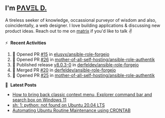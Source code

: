 ## I'm [PΛVΞL D.][homepage]

A tireless seeker of knowledge, occassional purveyor of wisdom and also, coincidentally, a web designer. I love building applications & discussing new product ideas. Reach out to me on [matrix][matrixto] if you'd like to talk ✌️


[homepage]: https://l.dimov.xyz/page?ref=github.com
[matrixto]: https://l.dimov.xyz/matrix?ref=github.com
[github]: https://l.dimov.xyz/github?ref=github.com

:zap: &nbsp;**Recent Activities**
  
<!--START_SECTION:activity-->
1. 💪 Opened PR [#15](https://github.com/elusyx/ansible-role-forgejo/pull/15) in [elusyx/ansible-role-forgejo](https://github.com/elusyx/ansible-role-forgejo)
2. 💪 Opened PR [#26](https://github.com/mother-of-all-self-hosting/ansible-role-authentik/pull/26) in [mother-of-all-self-hosting/ansible-role-authentik](https://github.com/mother-of-all-self-hosting/ansible-role-authentik)
3. 🚀 Published release [v8.0.3-0](https://github.com/derfeldev/ansible-role-forgejo/releases/tag/v8.0.3-0) in [derfeldev/ansible-role-forgejo](https://github.com/derfeldev/ansible-role-forgejo)
4. 🎉 Merged PR [#20](https://github.com/derfeldev/ansible-role-forgejo/pull/20) in [derfeldev/ansible-role-forgejo](https://github.com/derfeldev/ansible-role-forgejo)
5. 💪 Opened PR [#25](https://github.com/mother-of-all-self-hosting/ansible-role-authentik/pull/25) in [mother-of-all-self-hosting/ansible-role-authentik](https://github.com/mother-of-all-self-hosting/ansible-role-authentik)
<!--END_SECTION:activity-->

📑 &nbsp;**Latest Posts**

<!-- DIMOV-POST-LIST:START -->
- [How to bring back classic context menu, Explorer command bar and search box on Windows 11](https://www.dimov.xyz/how-to-bring-back-classic-context-menu-explorer-command-bar-and-search-box-on-windows-11/)
- [sh: 1: python: not found on Ubuntu 20.04 LTS](https://www.dimov.xyz/sh-1-python-not-found/)
- [Automating Ubuntu Routine Maintenance using CRONTAB](https://www.dimov.xyz/automating-ubuntu-routine-maintenance-using-crontab/)
<!-- DIMOV-POST-LIST:END -->
